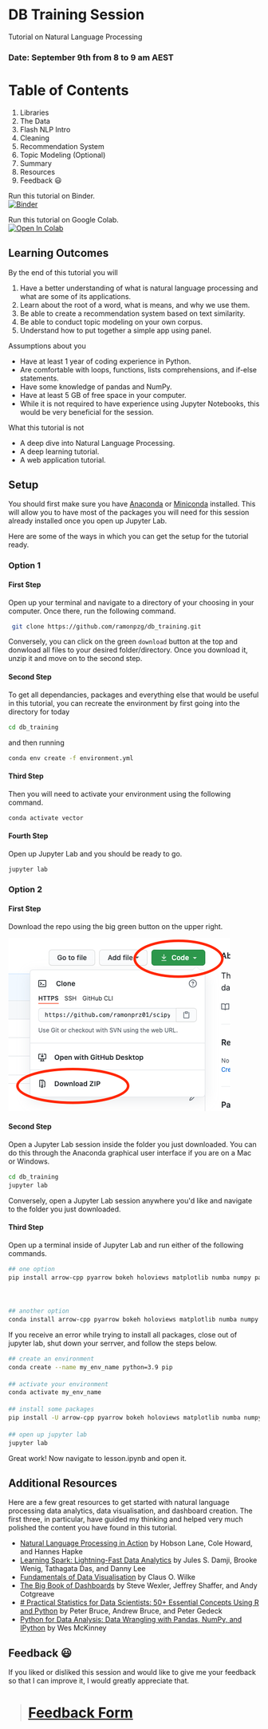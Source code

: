 # DB Training Session

Tutorial on Natural Language Processing

### Date: September 9th from 8 to 9 am AEST


# Table of Contents

1. Libraries
2. The Data
3. Flash NLP Intro
4. Cleaning
5. Recommendation System
6. Topic Modeling (Optional)
7. Summary
9. Resources
10. Feedback 😃

Run this tutorial on Binder.  
[![Binder](https://mybinder.org/badge_logo.svg)](https://mybinder.org/v2/gh/ramonpzg/db_training/master)

Run this tutorial on Google Colab.  
[![Open In Colab](https://colab.research.google.com/assets/colab-badge.svg)](https://colab.research.google.com/drive/1SDjnvlfZBQ6VV985SeQkHBp6qRMKgPmE?authuser=1)


## Learning Outcomes

By the end of this tutorial you will

1. Have a better understanding of what is natural language processing and what are some of its applications.
2. Learn about the root of a word, what is means, and why we use them.
3. Be able to create a recommendation system based on text similarity.
4. Be able to conduct topic modeling on your own corpus.
5. Understand how to put together a simple app using panel.

Assumptions about you

- Have at least 1 year of coding experience in Python.
- Are comfortable with loops, functions, lists comprehensions, and if-else statements.
- Have some knowledge of pandas and NumPy.
- Have at least 5 GB of free space in your computer.
- While it is not required to have experience using Jupyter Notebooks, this would be very beneficial for the session.

What this tutorial is not

- A deep dive into Natural Language Processing.
- A deep learning tutorial.
- A web application tutorial.


## Setup

You should first make sure you have [Anaconda](https://www.anaconda.com/products/individual#download-section) or [Miniconda](https://docs.conda.io/en/latest/miniconda.html) installed. This will allow you to have most of the packages you will need for this session already installed once you open up Jupyter Lab.

Here are some of the ways in which you can get the setup for the tutorial ready.

### Option 1

#### First Step

Open up your terminal and navigate to a directory of your choosing in your computer. Once there, run the following command.

```sh
 git clone https://github.com/ramonpzg/db_training.git
```

Conversely, you can click on the green `download` button at the top and donwload all files to your desired folder/directory. Once you download it, unzip it and move on to the second step.

#### Second Step

To get all dependancies, packages and everything else that would be useful in this tutorial, you can recreate the environment by first going into the directory for today

```sh
cd db_training
```

and then running

```sh
conda env create -f environment.yml
```

#### Third Step

Then you will need to activate your environment using the following command.

```sh
conda activate vector
```

#### Fourth Step

Open up Jupyter Lab and you should be ready to go.

```sh
jupyter lab
```



### Option 2

#### First Step

Download the repo using the big green button on the upper right.

![green button](images/repo.png)

#### Second Step

Open a Jupyter Lab session inside the folder you just downloaded. You can do this through the Anaconda graphical user interface if you are on a Mac or Windows.

```sh
cd db_training
jupyter lab
```

Conversely, open a Jupyter Lab session anywhere you'd like and navigate to the folder you just downloaded.

#### Third Step

Open up a terminal inside of Jupyter Lab and run either of the following commands.

```sh
## one option
pip install arrow-cpp pyarrow bokeh holoviews matplotlib numba numpy pandas panel param parquet-cpp scikit-image scikit-learn scipy gensim pyldavis spacy spacy-alignments spacy-transformers datasets



## another option
conda install arrow-cpp pyarrow bokeh holoviews matplotlib numba numpy pandas panel param parquet-cpp scikit-image scikit-learn scipy gensim pyldavis spacy spacy-alignments spacy-transformers datasets -c conda-forge
```


If you receive an error while trying to install all packages, close out of jupyter lab, shut down your serrver, and follow the steps below.

```sh
## create an environment
conda create --name my_env_name python=3.9 pip

## activate your environment
conda activate my_env_name

## install some packages
pip install -U arrow-cpp pyarrow bokeh holoviews matplotlib numba numpy pandas panel param parquet-cpp scikit-image scikit-learn scipy gensim pyldavis spacy spacy-alignments spacy-transformers datasets

## open up jupyter lab
jupyter lab
```

Great work! Now navigate to lesson.ipynb and open it.


## Additional Resources

Here are a few great resources to get started with natural language processing data analytics, data visualisation, and dashboard creation. The first three, in particular, have guided my thinking and helped very much polished the content you have found in this tutorial.

- [Natural Language Processing in Action](https://www.manning.com/books/natural-language-processing-in-action) by Hobson Lane, Cole Howard, and Hannes Hapke
- [Learning Spark: Lightning-Fast Data Analytics](https://databricks.com/p/ebook/learning-spark-from-oreilly) by Jules S. Damji, Brooke Wenig, Tathagata Das, and Danny Lee
- [Fundamentals of Data Visualisation](https://clauswilke.com/dataviz/) by Claus O. Wilke
- [The Big Book of Dashboards](http://bigbookofdashboards.com/) by Steve Wexler, Jeffrey Shaffer, and Andy Cotgreave
- [# Practical Statistics for Data Scientists: 50+ Essential Concepts Using R and Python](https://www.amazon.com.au/Practical-Statistics-Data-Scientists-2e/dp/149207294X/ref=sr_1_1?dchild=1&keywords=Practical+Statistics+for+Data+Scientists+second+edition&qid=1624278273&s=books&sr=1-1) by Peter Bruce, Andrew Bruce, and Peter Gedeck
- [Python for Data Analysis: Data Wrangling with Pandas, NumPy, and IPython](https://www.amazon.com/gp/product/1491957662/ref=as_li_qf_asin_il_tl?ie=UTF8&tag=quantpytho-20&creative=9325&linkCode=as2&creativeASIN=1491957662&linkId=ea8de4253cce96046e8ab0383ac71b33) by Wes McKinney

## Feedback 😃

If you liked or disliked this session and would like to give me your feedback so that I can improve it, I would greatly appreciate that.

> # [Feedback Form](https://docs.google.com/forms/d/e/1FAIpQLSft5_3bja48Hb0tRVqDUP5m4MBFyiL-jWx-lYA8B5-halY1zw/viewform?usp=sf_link)

